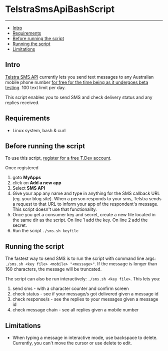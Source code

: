 # TelstraSmsApiBashScript 
---

<!-- MarkdownTOC -->

- [Intro](#intro)
- [Requirements](#requirements)
- [Before running the script](#before-running-the-script)
- [Running the script](#running-the-script)
- [Limitations](#limitations)

<!-- /MarkdownTOC -->


## Intro 
[Telstra SMS API](https://dev.telstra.com/content/sms-api-0) currently lets you send text messages to any Australian mobile phone number [for free for the time being as it undergoes beta testing](https://dev.telstra.com/pricing).  100 text limit per day. 

This script enables you to send SMS and check delivery status and any replies received.

## Requirements
* Linux system, bash & curl

## Before running the script
To use this script, [register for a free T.Dev account](https://dev.telstra.com/).  

Once registered

1. goto **MyApps**
2. click on **Add a new app**
3. Select **SMS API**
4. Give your app any name and type in anything for the SMS callback URL (eg. your blog site).  When a person responds to your sms, Telstra sends a request to that URL to inform your app of the respondent's message.  This script doesn't use that functionality.
5. Once you get a consumer key and secret, create a new file located in the same dir as the script. On line 1 add the key. On line 2 add the secret.  
6. Run the script `./sms.sh keyfile`

## Running the script
The fastest way to send SMS is to run the script with command line args: `./sms.sh <key file> <mobile> "<message>"`.  If the message is longer than 160 characters, the message will be truncated.

The script can also be run interactively: `./sms.sh <key file>`.  This lets you:

1. send sms - with a character counter and confirm screen
2. check status - see if your message/s got delivered given a message id
3. check response/s - see the replies to your messages given a message id
4. check message chain - see all replies given a mobile number

## Limitations

* When typing a message in interactive mode, use backspace to delete.  Currently, you can't move the cursor or use delete to edit.